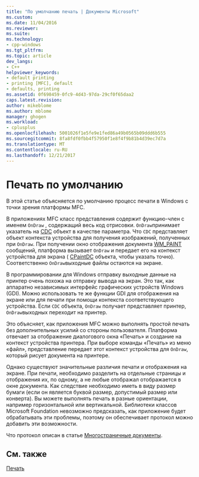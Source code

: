 ```yaml
---
title: "По умолчанию печать | Документы Microsoft"
ms.custom: 
ms.date: 11/04/2016
ms.reviewer: 
ms.suite: 
ms.technology:
- cpp-windows
ms.tgt_pltfrm: 
ms.topic: article
dev_langs:
- C++
helpviewer_keywords:
- default printing
- printing [MFC], default
- defaults, printing
ms.assetid: 0f698459-0fc9-4d43-97da-29cf0f65daa2
caps.latest.revision: 
author: mikeblome
ms.author: mblome
manager: ghogen
ms.workload:
- cplusplus
ms.openlocfilehash: 5001026f1e5fe9e1fed86a49b0565b09ddd6b555
ms.sourcegitcommit: 8fa8fdf0fbb4f57950f1e8f4f9b81b4d39ec7d7a
ms.translationtype: MT
ms.contentlocale: ru-RU
ms.lasthandoff: 12/21/2017
---
```

# <a name="how-default-printing-is-done"></a>Печать по умолчанию
В этой статье объясняется по умолчанию процесс печати в Windows с точки зрения платформы MFC.  
  
 В приложениях MFC класс представления содержит функцию-член с именем `OnDraw` , содержащий весь код отрисовки. `OnDraw`принимает указатель на [CDC](../mfc/reference/cdc-class.md) объект в качестве параметра. Что `CDC` представляет объект контекста устройства для получения изображений, полученных при `OnDraw`. При получении окно отображения документа [WM_PAINT](http://msdn.microsoft.com/library/windows/desktop/dd145213) сообщений, платформа вызывает `OnDraw` и передает его на контекст устройства для экрана ( [CPaintDC](../mfc/reference/cpaintdc-class.md) объекта, чтобы указать точно). Соответственно `OnDraw`выходные файлы остаются на экране.  
  
 В программировании для Windows отправку выходные данные на принтер очень похожа на отправку вывода на экран. Это так, как аппаратно независимых интерфейс графических устройств Windows (GDI). Можно использовать те же функции GDI для отображения на экране или для печати при помощи контекста соответствующего устройства. Если `CDC` объекта, `OnDraw` получает представляет принтер, `OnDraw`выходных переходит на принтер.  
  
 Это объясняет, как приложения MFC можно выполнять простой печать без дополнительных усилий со стороны пользователя. Платформа отвечает за отображение диалогового окна «Печать» и создание на контекст устройства принтера. При выборе команды «Печать» из меню «файл», представление передает этот контекст устройства для `OnDraw`, который рисует документа на принтере.  
  
 Однако существуют значительные различия печати и отображения на экране. При печати, необходимо разделить на отдельные страницы и отображения их, по одному, а не любые отображал отображается в окне документа. Как следствие необходимо иметь в виду размер бумаги (если он является буквой размер, допустимый размер или конверта). Вы можете выполнять печать в разные ориентации, например горизонтальной или вертикальной. Библиотеки классов Microsoft Foundation невозможно предсказать, как приложение будет обрабатывать эти проблемы, поэтому он обеспечивает протокол можно добавить эти возможности.  
  
 Что протокол описан в статье [Многостраничные документы](../mfc/multipage-documents.md).  
  
## <a name="see-also"></a>См. также  
 [Печать](../mfc/printing.md)

